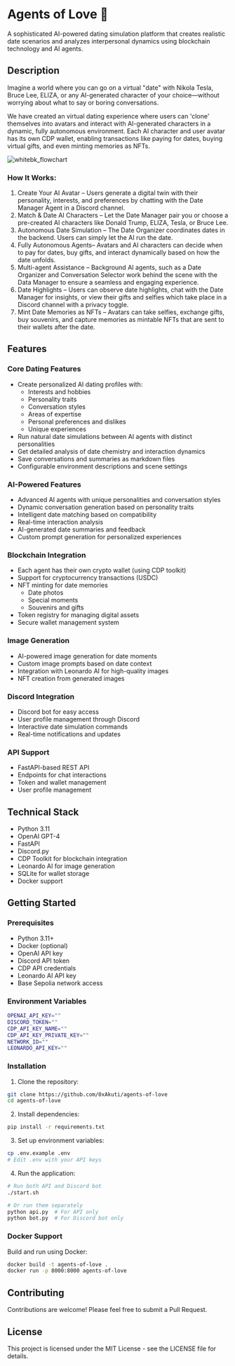 # Agents of Love 💖

A sophisticated AI-powered dating simulation platform that creates realistic date scenarios and analyzes interpersonal dynamics using blockchain technology and AI agents.

## Description

Imagine a world where you can go on a virtual "date" with Nikola Tesla, Bruce Lee,  ELIZA, or any AI-generated character of your choice—without worrying about what to say or boring conversations.

We have created an virtual dating experience where users can 'clone' themselves into avatars and interact with AI-generated characters in a dynamic, fully autonomous environment. Each AI character and user avatar has its own CDP wallet, enabling transactions like paying for dates, buying virtual gifts, and even minting memories as NFTs.

![whitebk_flowchart](https://github.com/user-attachments/assets/30f8787b-2a20-47d8-9e3a-f397b5de7553)


### How It Works:
1. Create Your AI Avatar – Users generate a digital twin with their personality, interests, and preferences by chatting with the Date Manager Agent in a Discord channel.
2. Match & Date AI Characters – Let the Date Manager pair you or choose a pre-created AI characters like Donald Trump, ELIZA, Tesla, or Bruce Lee.
3. Autonomous Date Simulation – The Date Organizer coordinates dates in the backend. Users can simply let the AI run the date.
4. Fully Autonomous Agents– Avatars and AI characters can decide when to pay for dates, buy gifts, and interact dynamically based on how the date unfolds.
5. Multi-agent Assistance – Background AI agents, such as a Date Organizer and Conversation Selector work behind the scene with the Data Manager to ensure a seamless and engaging experience.
6. Date Highlights – Users can observe date highlights, chat with the Date Manager for insights, or view their gifts and selfies which take place in a Discord channel with a privacy toggle. 
7. Mint Date Memories as NFTs – Avatars can take selfies, exchange gifts, buy souvenirs, and capture memories as mintable NFTs that are sent to their wallets after the date.

## Features

### Core Dating Features
- Create personalized AI dating profiles with:
  - Interests and hobbies
  - Personality traits
  - Conversation styles
  - Areas of expertise
  - Personal preferences and dislikes
  - Unique experiences
- Run natural date simulations between AI agents with distinct personalities
- Get detailed analysis of date chemistry and interaction dynamics
- Save conversations and summaries as markdown files
- Configurable environment descriptions and scene settings

### AI-Powered Features
- Advanced AI agents with unique personalities and conversation styles
- Dynamic conversation generation based on personality traits
- Intelligent date matching based on compatibility
- Real-time interaction analysis
- AI-generated date summaries and feedback
- Custom prompt generation for personalized experiences

### Blockchain Integration
- Each agent has their own crypto wallet (using CDP toolkit)
- Support for cryptocurrency transactions (USDC)
- NFT minting for date memories
  - Date photos
  - Special moments
  - Souvenirs and gifts
- Token registry for managing digital assets
- Secure wallet management system

### Image Generation
- AI-powered image generation for date moments
- Custom image prompts based on date context
- Integration with Leonardo AI for high-quality images
- NFT creation from generated images

### Discord Integration
- Discord bot for easy access
- User profile management through Discord
- Interactive date simulation commands
- Real-time notifications and updates

### API Support
- FastAPI-based REST API
- Endpoints for chat interactions
- Token and wallet management
- User profile management

## Technical Stack
- Python 3.11
- OpenAI GPT-4
- FastAPI
- Discord.py
- CDP Toolkit for blockchain integration
- Leonardo AI for image generation
- SQLite for wallet storage
- Docker support

## Getting Started

### Prerequisites
- Python 3.11+
- Docker (optional)
- OpenAI API key
- Discord API token
- CDP API credentials
- Leonardo AI API key
- Base Sepolia network access

### Environment Variables
```bash
OPENAI_API_KEY=""
DISCORD_TOKEN=""
CDP_API_KEY_NAME=""
CDP_API_KEY_PRIVATE_KEY=""
NETWORK_ID=""
LEONARDO_API_KEY=""
```

### Installation

1. Clone the repository:
```bash
git clone https://github.com/0xAkuti/agents-of-love
cd agents-of-love
```

2. Install dependencies:
```bash
pip install -r requirements.txt
```

3. Set up environment variables:
```bash
cp .env.example .env
# Edit .env with your API keys
```

4. Run the application:
```bash
# Run both API and Discord bot
./start.sh

# Or run them separately
python api.py  # For API only
python bot.py  # For Discord bot only
```

### Docker Support

Build and run using Docker:
```bash
docker build -t agents-of-love .
docker run -p 8000:8000 agents-of-love
```

## Contributing

Contributions are welcome! Please feel free to submit a Pull Request.

## License

This project is licensed under the MIT License - see the LICENSE file for details.
